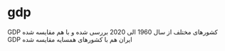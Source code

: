 # gdp
GDP کشورهای مختلف از سال 1960 الی 2020 بررسی شده و با هم مقایسه شده
GDP  ایران هم با کشورهای همسایه مقایسه شده 
